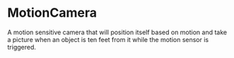 # MotionCamera
A motion sensitive camera that will position itself based on motion and take a picture when an object is ten feet from it while the motion sensor is triggered.
